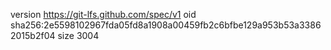 version https://git-lfs.github.com/spec/v1
oid sha256:2e5598102967fda05fd8a1908a00459fb2c6bfbe129a953b53a33862015b2f04
size 3004

